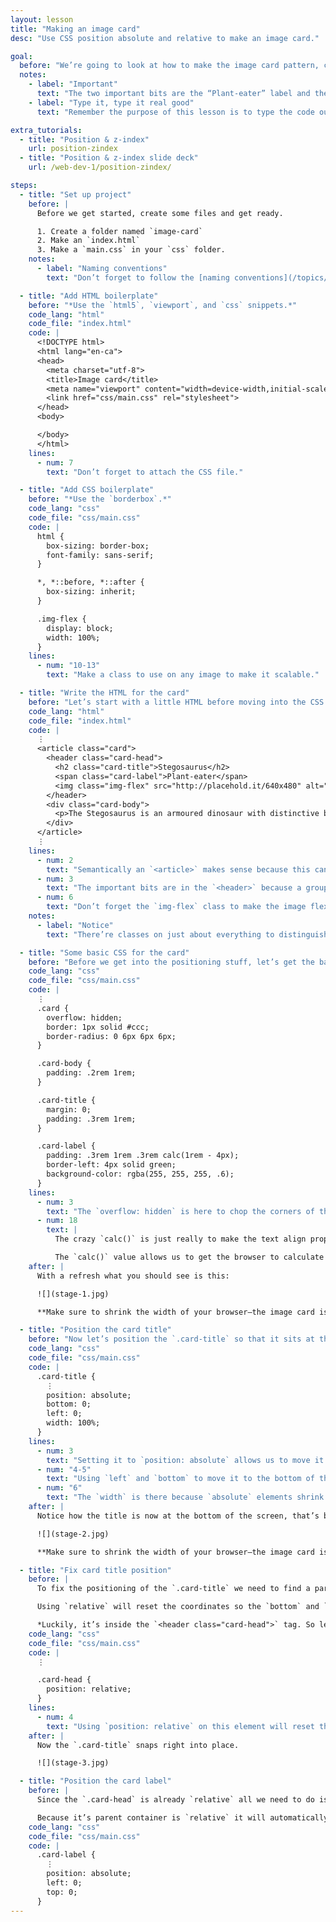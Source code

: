 ```yaml
---
layout: lesson
title: "Making an image card"
desc: "Use CSS position absolute and relative to make an image card."

goal:
  before: "We’re going to look at how to make the image card pattern, concentrating on position absolute and relative."
  notes:
    - label: "Important"
      text: "The two important bits are the “Plant-eater” label and the “Stegosaurus” heading and how they’re on top of the image."
    - label: "Type it, type it real good"
      text: "Remember the purpose of this lesson is to type the code out yourself—build up that muscle memory in your fingers!"

extra_tutorials:
  - title: "Position & z-index"
    url: position-zindex
  - title: "Position & z-index slide deck"
    url: /web-dev-1/position-zindex/

steps:
  - title: "Set up project"
    before: |
      Before we get started, create some files and get ready.

      1. Create a folder named `image-card`
      2. Make an `index.html`
      3. Make a `main.css` in your `css` folder.
    notes:
      - label: "Naming conventions"
        text: "Don’t forget to follow the [naming conventions](/topics/naming-paths-cheat-sheet/#naming-conventions)."

  - title: "Add HTML boilerplate"
    before: "*Use the `html5`, `viewport`, and `css` snippets.*"
    code_lang: "html"
    code_file: "index.html"
    code: |
      <!DOCTYPE html>
      <html lang="en-ca">
      <head>
        <meta charset="utf-8">
        <title>Image card</title>
        <meta name="viewport" content="width=device-width,initial-scale=1">
        <link href="css/main.css" rel="stylesheet">
      </head>
      <body>

      </body>
      </html>
    lines:
      - num: 7
        text: "Don’t forget to attach the CSS file."

  - title: "Add CSS boilerplate"
    before: "*Use the `borderbox`.*"
    code_lang: "css"
    code_file: "css/main.css"
    code: |
      html {
        box-sizing: border-box;
        font-family: sans-serif;
      }

      *, *::before, *::after {
        box-sizing: inherit;
      }

      .img-flex {
        display: block;
        width: 100%;
      }
    lines:
      - num: "10-13"
        text: "Make a class to use on any image to make it scalable."

  - title: "Write the HTML for the card"
    before: "Let’s start with a little HTML before moving into the CSS guts."
    code_lang: "html"
    code_file: "index.html"
    code: |
      ⋮
      <article class="card">
        <header class="card-head">
          <h2 class="card-title">Stegosaurus</h2>
          <span class="card-label">Plant-eater</span>
          <img class="img-flex" src="http://placehold.it/640x480" alt="">
        </header>
        <div class="card-body">
          <p>The Stegosaurus is an armoured dinosaur with distinctive back plates and tail spikes.</p>
        </div>
      </article>
      ⋮
    lines:
      - num: 2
        text: "Semantically an `<article>` makes sense because this can stand by itself."
      - num: 3
        text: "The important bits are in the `<header>` because a group will be needed for CSS later."
      - num: 6
        text: "Don’t forget the `img-flex` class to make the image flexible."
    notes:
      - label: "Notice"
        text: "There’re classes on just about everything to distinguish them from other elements in our page."

  - title: "Some basic CSS for the card"
    before: "Before we get into the positioning stuff, let’s get the basic card look done."
    code_lang: "css"
    code_file: "css/main.css"
    code: |
      ⋮
      .card {
        overflow: hidden;
        border: 1px solid #ccc;
        border-radius: 0 6px 6px 6px;
      }

      .card-body {
        padding: .2rem 1rem;
      }

      .card-title {
        margin: 0;
        padding: .3rem 1rem;
      }

      .card-label {
        padding: .3rem 1rem .3rem calc(1rem - 4px);
        border-left: 4px solid green;
        background-color: rgba(255, 255, 255, .6);
      }
    lines:
      - num: 3
        text: "The `overflow: hidden` is here to chop the corners of the image off."
      - num: 18
        text: |
          The crazy `calc()` is just really to make the text align properly when it also has a border.

          The `calc()` value allows us to get the browser to calculate between two different units.
    after: |
      With a refresh what you should see is this:

      ![](stage-1.jpg)

      **Make sure to shrink the width of your browser—the image card is completely flexible.**

  - title: "Position the card title"
    before: "Now let’s position the `.card-title` so that it sits at the bottom of the image."
    code_lang: "css"
    code_file: "css/main.css"
    code: |
      .card-title {
        ⋮
        position: absolute;
        bottom: 0;
        left: 0;
        width: 100%;
      }
    lines:
      - num: 3
        text: "Setting it to `position: absolute` allows us to move it around using coordinates."
      - num: "4-5"
        text: "Using `left` and `bottom` to move it to the bottom of the image."
      - num: "6"
        text: "The `width` is there because `absolute` elements shrink to be as small as possible."
    after: |
      Notice how the title is now at the bottom of the screen, that’s because the coordinates for `absolute` default to position against `<body>`

      ![](stage-2.jpg)

      **Make sure to shrink the width of your browser—the image card is completely flexible.**

  - title: "Fix card title position"
    before: |
      To fix the positioning of the `.card-title` we need to find a parent element that we can set `position: relative`

      Using `relative` will reset the coordinates so the `bottom` and `left` position against the parent container instead.

      *Luckily, it’s inside the `<header class="card-head">` tag. So let’s target that!*
    code_lang: "css"
    code_file: "css/main.css"
    code: |
      ⋮

      .card-head {
        position: relative;
      }
    lines:
      - num: 4
        text: "Using `position: relative` on this element will reset the coordinate system for all `absolute` children."
    after: |
      Now the `.card-title` snaps right into place.

      ![](stage-3.jpg)

  - title: "Position the card label"
    before: |
      Since the `.card-head` is already `relative` all we need to do is just put `absolute` and coordinates onto `.card-label`

      Because it’s parent container is `relative` it will automatically position itself against that box.
    code_lang: "css"
    code_file: "css/main.css"
    code: |
      .card-label {
        ⋮
        position: absolute;
        left: 0;
        top: 0;
      }
---
```


